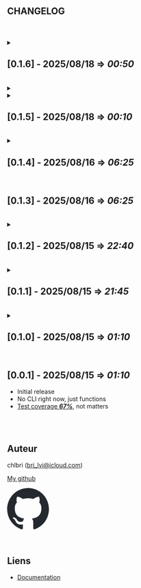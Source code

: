 ## CHANGELOG

<br/>
<br/>

<details>
<summary>

## **[0.1.6] - 2025/08/18** => _00:50_

</summary>

- Upgrade deps
- Improve generation, not no error undefined
- <u>Test coverage **_74.04%_**</u>, not matters

</details>

<br/>

<details>
<summary>

<br/>

<details>
<summary>

## **[0.1.5] - 2025/08/18** => _00:10_

</summary>

- Upgrade deps
- Improve generation
- <u>Test coverage **_74.04%_**</u>, not matters

</details>

<br/>

<details>
<summary>

<br/>

## **[0.1.4] - 2025/08/16** => _06:25_

</summary>

- Upgrade deps
- <u>Test coverage **_74.04%_**</u>, not matters

</details>

<br/>

## **[0.1.3] - 2025/08/16** => _06:25_

</summary>

- Improve watcher
- Improve npm scripts
- Improve CI
- Add TODOs
- <u>Test coverage **_74.04%_**</u>, not matters

</details>

<br/>

<details>
<summary>

## **[0.1.2] - 2025/08/15** => _22:40_

</summary>

- Fix watcher
- <u>Test coverage **_74.04%_**</u>, not matters

</details>

<br/>

<details>
<summary>

## **[0.1.1] - 2025/08/15** => _21:45_

</summary>

- Improve CLI speed
- <u>Test coverage **_71.79%_**</u>, not matters

</details>

<br/>

<details>
<summary>

## **[0.1.0] - 2025/08/15** => _01:10_

</summary>

- Add the cli
- CLI is tested
- <u>Test coverage **_71.79%_**</u>, not matters

</details>

<br/>

## **[0.0.1] - 2025/08/15** => _01:10_

</summary>

- Initial release
- No CLI right now, just functions
- <u>Test coverage **_67%_**</u>, not matters

</details>

<br/>

<br/>

## Auteur

chlbri (bri_lvi@icloud.com)

[My github](https://github.com/chlbri?tab=repositories)

[<svg width="98" height="96" xmlns="http://www.w3.org/2000/svg"><path fill-rule="evenodd" clip-rule="evenodd" d="M48.854 0C21.839 0 0 22 0 49.217c0 21.756 13.993 40.172 33.405 46.69 2.427.49 3.316-1.059 3.316-2.362 0-1.141-.08-5.052-.08-9.127-13.59 2.934-16.42-5.867-16.42-5.867-2.184-5.704-5.42-7.17-5.42-7.17-4.448-3.015.324-3.015.324-3.015 4.934.326 7.523 5.052 7.523 5.052 4.367 7.496 11.404 5.378 14.235 4.074.404-3.178 1.699-5.378 3.074-6.6-10.839-1.141-22.243-5.378-22.243-24.283 0-5.378 1.94-9.778 5.014-13.2-.485-1.222-2.184-6.275.486-13.038 0 0 4.125-1.304 13.426 5.052a46.97 46.97 0 0 1 12.214-1.63c4.125 0 8.33.571 12.213 1.63 9.302-6.356 13.427-5.052 13.427-5.052 2.67 6.763.97 11.816.485 13.038 3.155 3.422 5.015 7.822 5.015 13.2 0 18.905-11.404 23.06-22.324 24.283 1.78 1.548 3.316 4.481 3.316 9.126 0 6.6-.08 11.897-.08 13.526 0 1.304.89 2.853 3.316 2.364 19.412-6.52 33.405-24.935 33.405-46.691C97.707 22 75.788 0 48.854 0z" fill="#24292f"/></svg>](https://github.com/chlbri?tab=repositories)

<br/>

## Liens

- [Documentation](https://github.com/chlbri/new-package)
